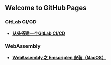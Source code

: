 ## Welcome to GitHub Pages

### GitLab CI/CD

- **[从头搭建一个GitLab CI/CD](https://github.com/smallwebbird/blogs/issues/1)**

### WebAssembly

- **[WebAssembly 之 Emscripten 安装（MacOS）](https://github.com/smallwebbird/blogs/issues/3)**
